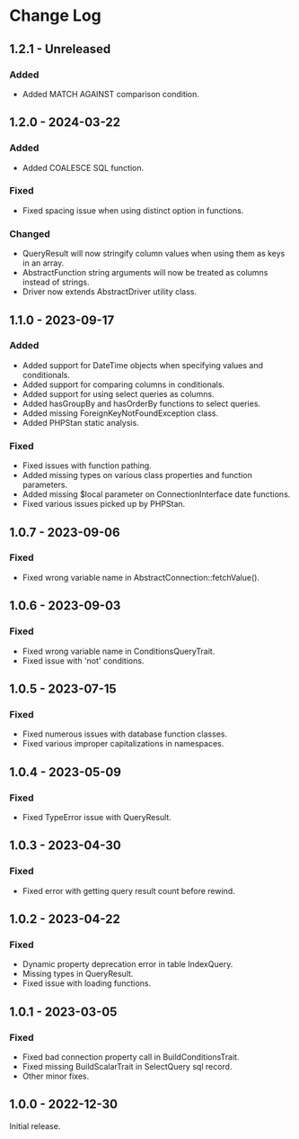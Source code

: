 # Change Log

## 1.2.1 - Unreleased

### Added

- Added MATCH AGAINST comparison condition.

## 1.2.0 - 2024-03-22

### Added

- Added COALESCE SQL function.

### Fixed

- Fixed spacing issue when using distinct option in functions.

### Changed

- QueryResult will now stringify column values when using them as keys in an array.
- AbstractFunction string arguments will now be treated as columns instead of strings.
- Driver now extends AbstractDriver utility class.

## 1.1.0 - 2023-09-17

### Added

- Added support for DateTime objects when specifying values and conditionals.
- Added support for comparing columns in conditionals.
- Added support for using select queries as columns.
- Added hasGroupBy and hasOrderBy functions to select queries.
- Added missing ForeignKeyNotFoundException class.
- Added PHPStan static analysis.

### Fixed

- Fixed issues with function pathing.
- Added missing types on various class properties and function parameters.
- Added missing $local parameter on ConnectionInterface date functions.
- Fixed various issues picked up by PHPStan.

## 1.0.7 - 2023-09-06

### Fixed

- Fixed wrong variable name in AbstractConnection::fetchValue().

## 1.0.6 - 2023-09-03

### Fixed

- Fixed wrong variable name in ConditionsQueryTrait.
- Fixed issue with 'not' conditions.

## 1.0.5 - 2023-07-15

### Fixed

- Fixed numerous issues with database function classes.
- Fixed various improper capitalizations in namespaces.

## 1.0.4 - 2023-05-09

### Fixed

- Fixed TypeError issue with QueryResult.

## 1.0.3 - 2023-04-30

### Fixed

- Fixed error with getting query result count before rewind.

## 1.0.2 - 2023-04-22

### Fixed

- Dynamic property deprecation error in table IndexQuery.
- Missing types in QueryResult.
- Fixed issue with loading functions.

## 1.0.1 - 2023-03-05

### Fixed

- Fixed bad connection property call in BuildConditionsTrait.
- Fixed missing BuildScalarTrait in SelectQuery sql record.
- Other minor fixes.

## 1.0.0 - 2022-12-30

Initial release.
